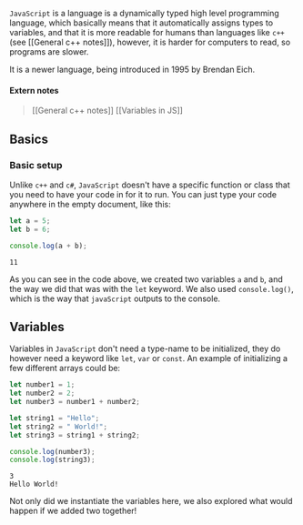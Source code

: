 `JavaScript` is a language is a dynamically typed high level programming language, which basically means that it automatically assigns types to variables, and that it is more readable for humans than languages like `c++` (see [[General c++ notes]]), however, it is harder for computers to read, so programs are slower.

It is a newer language, being introduced in 1995 by Brendan Eich.

#### Extern notes
> [[General c++ notes]]
> [[Variables in JS]]


## Basics

### Basic setup

Unlike `c++` and `c#`, `JavaScript` doesn't have a specific function or class that you need to have your code in for it to run. You can just type your code anywhere in the empty document, like this:

```js
let a = 5;
let b = 6;

console.log(a + b);
```

```output
11
```

As you can see in the code above, we created two variables `a` and `b`, and the way we did that was with the `let` keyword. We also used `console.log()`, which is the way that `javaScript` outputs to the console.

## Variables

Variables in `JavaScript` don't need a type-name to be initialized, they do however need a keyword like `let`,  `var` or `const`.
An example of initializing a few different arrays could be:

```js
let number1 = 1;
let number2 = 2;
let number3 = number1 + number2;

let string1 = "Hello";
let string2 = " World!";
let string3 = string1 + string2;

console.log(number3);
console.log(string3);
```

```output
3
Hello World!
```

Not only did we instantiate the variables here, we also explored what would happen if we added two together!
